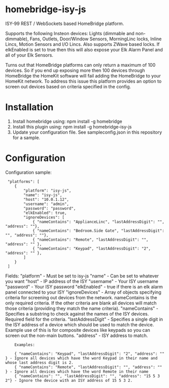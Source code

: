 # homebridge-isy-js
 ISY-99 REST / WebSockets based HomeBridge platform. 
 
 Supports the following Insteon devices: Lights (dimmable and non-dimmable), Fans, Outlets, Door/Window Sensors, MorningLinc locks, Inline Lincs, Motion Sensors and I/O Lincs.
 Also supports ZWave based locks. If elkEnabled is set to true then this will also expose your Elk Alarm Panel and all of your Elk Sensors. 
 
 Turns out that HomeBridge platforms can only return a maximum of 100 devices. So if you end up exposing more then 100 devices through HomeBridge the HomeKit
 software will fail adding the HomeBridge to your HomeKit network. To address this issue this platform provides an option to screen out devices based on 
 criteria specified in the config. 
 
 # Installation
 
 1. Install homebridge using: npm install -g homebridge
 2. Install this plugin using: npm install -g homebridge-isy-js
 3. Update your configuration file. See sampleconfig.json in this repository for a sample. 
  
 # Configuration

 Configuration sample:
 
     "platforms": [
        {
            "platform": "isy-js",
            "name": "isy-js",         
            "host": "10.0.1.12",      
            "username": "admin",      
            "password": "password",   
            "elkEnabled": true,       
            "ignoreDevices": [        
                { "nameContains": "ApplianceLinc", "lastAddressDigit": "", "address": ""},
                { "nameContains": "Bedroom.Side Gate", "lastAddressDigit": "", "address": ""},
                { "nameContains": "Remote", "lastAddressDigit": "", "address": "" },    
                { "nameContains": "Keypad", "lastAddressDigit": "2", "address": "" },
            ]
        }
     ]

 Fields: 
 "platform" - Must be set to isy-js
 "name" - Can be set to whatever you want
 "host" - IP address of the ISY
 "username" - Your ISY username
 "password" - Your ISY password
 "elkEnabled" - true if there is an elk alarm panel connected to your ISY
 "ignoreDevices" - Array of objects specifying criteria for screening out devices from the network. nameContains is the only required criteria. If the other criteria
                   are blank all devices will match those criteria (providing they match the name criteria).
		"nameContains" - Specifies a substring to check against the names of the ISY devices. Required field for the criteria.
		"lastAddressDigit" - Specifies a single digit in the ISY address of a device which should be used to match the device. Example use of this is for composite 
		                     devices like keypads so you can screen out the non-main buttons. 
	    "address" - ISY address to match.		   
         
		Examples:
		
		{ "nameContains": "Keypad", "lastAddressDigit": "2", "address": "" } - Ignore all devices which have the word Keypad in their name and whose last address digit is 2.
		{ "nameContains": "Remote", "lastAddressDigit": "", "address": "" } - Ignore all devices which have the word Remote in their name
		{ "nameContains": "", "lastAddressDigit": "", "address": "15 5 3 2"} - Ignore the device with an ISY address of 15 5 3 2.

